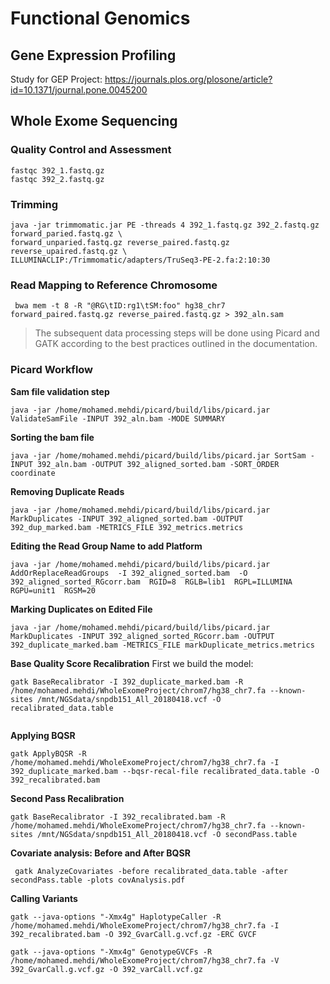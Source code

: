 # Functional Genomics
## Gene Expression Profiling
Study for GEP Project: https://journals.plos.org/plosone/article?id=10.1371/journal.pone.0045200

## Whole Exome Sequencing

### Quality Control and Assessment

```
fastqc 392_1.fastq.gz
fastqc 392_2.fastq.gz
```



### Trimming

```
java -jar trimmomatic.jar PE -threads 4 392_1.fastq.gz 392_2.fastq.gz forward_paried.fastq.gz \
forward_unparied.fastq.gz reverse_paired.fastq.gz reverse_upaired.fastq.gz \
ILLUMINACLIP:/Trimmomatic/adapters/TruSeq3-PE-2.fa:2:10:30

```

### Read Mapping to Reference Chromosome
```
 bwa mem -t 8 -R "@RG\tID:rg1\tSM:foo" hg38_chr7 forward_paired.fastq.gz reverse_paired.fastq.gz > 392_aln.sam

```
> The subsequent data processing steps will be done using Picard and GATK according to the best practices outlined in the documentation.

### Picard Workflow
**Sam file validation step**
```
java -jar /home/mohamed.mehdi/picard/build/libs/picard.jar ValidateSamFile -INPUT 392_aln.bam -MODE SUMMARY 

```
**Sorting the bam file**

```
java -jar /home/mohamed.mehdi/picard/build/libs/picard.jar SortSam -INPUT 392_aln.bam -OUTPUT 392_aligned_sorted.bam -SORT_ORDER coordinate

```

**Removing Duplicate Reads**

```
java -jar /home/mohamed.mehdi/picard/build/libs/picard.jar MarkDuplicates -INPUT 392_aligned_sorted.bam -OUTPUT 392_dup_marked.bam -METRICS_FILE 392_metrics.metrics

```

**Editing the Read Group Name to add Platform**

```
java -jar /home/mohamed.mehdi/picard/build/libs/picard.jar AddOrReplaceReadGroups  -I 392_aligned_sorted.bam  -O 392_aligned_sorted_RGcorr.bam  RGID=8  RGLB=lib1  RGPL=ILLUMINA  RGPU=unit1  RGSM=20 

```

**Marking Duplicates on Edited File**

```
java -jar /home/mohamed.mehdi/picard/build/libs/picard.jar MarkDuplicates -INPUT 392_aligned_sorted_RGcorr.bam -OUTPUT 392_duplicate_marked.bam -METRICS_FILE markDuplicate_metrics.metrics

```
**Base Quality Score Recalibration**
First we build the model:
```
gatk BaseRecalibrator -I 392_duplicate_marked.bam -R /home/mohamed.mehdi/WholeExomeProject/chrom7/hg38_chr7.fa --known-sites /mnt/NGSdata/snpdb151_All_20180418.vcf -O recalibrated_data.table 
 
```
**Applying BQSR**
```
gatk ApplyBQSR -R /home/mohamed.mehdi/WholeExomeProject/chrom7/hg38_chr7.fa -I 392_duplicate_marked.bam --bqsr-recal-file recalibrated_data.table -O 392_recalibrated.bam 
```
**Second Pass Recalibration**
```
gatk BaseRecalibrator -I 392_recalibrated.bam -R /home/mohamed.mehdi/WholeExomeProject/chrom7/hg38_chr7.fa --known-sites /mnt/NGSdata/snpdb151_All_20180418.vcf -O secondPass.table
```
**Covariate analysis: Before and After BQSR**
```
 gatk AnalyzeCovariates -before recalibrated_data.table -after secondPass.table -plots covAnalysis.pdf

```

**Calling Variants**
```
gatk --java-options "-Xmx4g" HaplotypeCaller -R /home/mohamed.mehdi/WholeExomeProject/chrom7/hg38_chr7.fa -I 392_recalibrated.bam -O 392_GvarCall.g.vcf.gz -ERC GVCF

```

```
gatk --java-options "-Xmx4g" GenotypeGVCFs -R /home/mohamed.mehdi/WholeExomeProject/chrom7/hg38_chr7.fa -V 392_GvarCall.g.vcf.gz -O 392_varCall.vcf.gz

```





